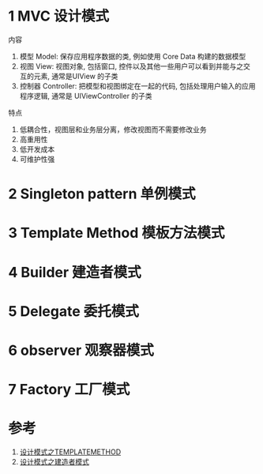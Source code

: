 # 1 MVC 设计模式

内容

1. 模型 Model: 保存应用程序数据的类, 例如使用 Core Data 构建的数据模型
2. 视图 View: 视图对象, 包括窗口, 控件以及其他一些用户可以看到并能与之交互的元素, 通常是UIView 的子类
3. 控制器 Controller: 把模型和视图绑定在一起的代码, 包括处理用户输入的应用程序逻辑, 通常是 UIViewController 的子类

特点

1. 低耦合性，视图层和业务层分离，修改视图而不需要修改业务
2. 高重用性
3. 低开发成本
4. 可维护性强

# 2 Singleton pattern 单例模式

# 3 Template Method 模板方法模式

# 4 Builder 建造者模式

# 5 Delegate 委托模式

# 6 observer 观察器模式

# 7 Factory 工厂模式

# 参考

1. [设计模式之TEMPLATEMETHOD](http://stormzhang.com/designpatterns/2013/03/03/template-method/)
2. [设计模式之建造者模式](http://stormzhang.com/designpatterns/java/2013/11/02/java-builder-pattern/)
